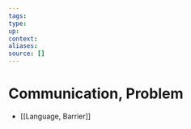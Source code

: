 ```yaml
---
tags:
type:
up:
context:
aliases:
source: []
---
```


# Communication, Problem

- [[Language, Barrier]]